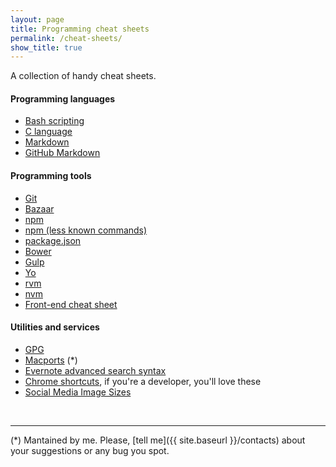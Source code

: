 ```yaml
---
layout: page
title: Programming cheat sheets
permalink: /cheat-sheets/
show_title: true
---
```


A collection of handy cheat sheets.

#### Programming languages

- [Bash scripting](http://steve-parker.org/sh/cheatsheet.pdf)
- [C language](http://www.digilife.be/quickreferences/qrc/c%20reference%20card%20(ansi)%202.2.pdf)
- [Markdown](http://assemble.io/docs/Cheatsheet-Markdown.html)
- [GitHub Markdown](https://github.com/adam-p/markdown-here/wiki/Markdown-Cheatsheet)

#### Programming tools

- [Git](https://training.github.com/kit/downloads/github-git-cheat-sheet.pdf)
- [Bazaar](http://doc.bazaar.canonical.com/beta/en/_static/en/bzr-en-quick-reference.pdf)
- [npm](http://browsenpm.org/help)
- [npm (less known commands)](https://gist.github.com/AvnerCohen/4051934)
- [package.json](https://docs.npmjs.com/files/package.json)
- [Bower](https://github.com/sawmac/cheatsheet-bower)
- [Gulp](https://github.com/osscafe/gulp-cheatsheet)
- [Yo](http://yeoman.io/learning/index.html)
- [rvm](http://cheat.errtheblog.com/s/rvm)
- [nvm](https://github.com/creationix/nvm#usage)
- [Front-end cheat sheet](https://github.com/OpenSourceWorkflow/front-end-cheatsheet/blob/master/pdf/front-end-cheat-sheet.pdf)

#### Utilities and services

- [GPG](http://stuff.imeos.org/persistent/gpg-cheatsheet.pdf)
- [Macports](https://www.evernote.com/l/AEN9AooVEstBeJug_-cdfwbO_sJbxR9HfJA) (*)
- [Evernote advanced search syntax](https://help.evernote.com/hc/en-us/articles/208313828)
- [Chrome shortcuts](https://support.google.com/chrome/answer/157179?hl=en), if you're a developer, you'll love these
- [Social Media Image Sizes](http://www.mainstreethost.com/blog/social-media-image-size-cheat-sheet/)

<br>

---

(*) Mantained by me. Please, [tell me]({{ site.baseurl }}/contacts) about your suggestions or any bug you spot.
